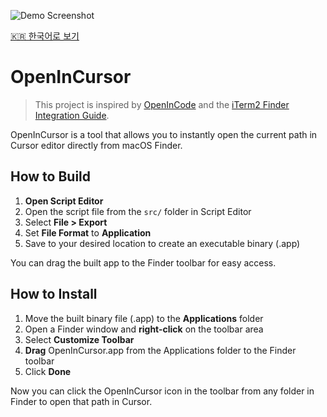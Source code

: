 ![Demo Screenshot](resources/demo.gif)

[🇰🇷 한국어로 보기](README.ko.md)

# OpenInCursor

> This project is inspired by [OpenInCode](https://github.com/sozercan/OpenInCode) and the [iTerm2 Finder Integration Guide](https://schlining.medium.com/integrate-iterm2-v-3-with-your-macs-finder-f3825acd3e0b).

OpenInCursor is a tool that allows you to instantly open the current path in Cursor editor directly from macOS Finder.

## How to Build

1. **Open Script Editor**
2. Open the script file from the `src/` folder in Script Editor
3. Select **File > Export**
4. Set **File Format** to **Application**
5. Save to your desired location to create an executable binary (.app)

You can drag the built app to the Finder toolbar for easy access.

## How to Install

1. Move the built binary file (.app) to the **Applications** folder
2. Open a Finder window and **right-click** on the toolbar area
3. Select **Customize Toolbar**
4. **Drag** OpenInCursor.app from the Applications folder to the Finder toolbar
5. Click **Done**

Now you can click the OpenInCursor icon in the toolbar from any folder in Finder to open that path in Cursor.
